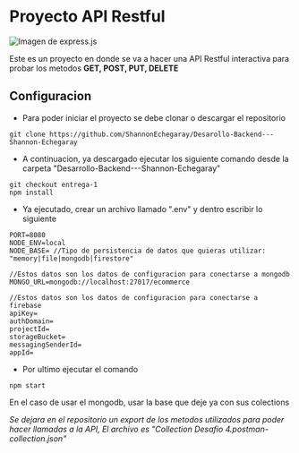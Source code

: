 # Proyecto API Restful

![Imagen de express.js](https://i.imgur.com/ksVYRtt.png)

Este es un proyecto en donde se va a hacer una API Restful interactiva para probar los metodos **GET, POST, PUT, DELETE**

## Configuracion

- Para poder iniciar el proyecto se debe clonar o descargar el repositorio

```
git clone https://github.com/ShannonEchegaray/Desarollo-Backend---Shannon-Echegaray
```

- A continuacion, ya descargado ejecutar los siguiente comando desde la carpeta "Desarrollo-Backend---Shannon-Echegaray"

```
git checkout entrega-1
npm install
```

- Ya ejecutado, crear un archivo llamado ".env" y dentro escribir lo siguiente

```
PORT=8080
NODE_ENV=local
NODE_BASE= //Tipo de persistencia de datos que quieras utilizar: "memory|file|mongodb|firestore"

//Estos datos son los datos de configuracion para conectarse a mongodb
MONGO_URL=mongodb://localhost:27017/ecommerce

//Estos datos son los datos de configuracion para conectarse a firebase
apiKey=
authDomain=
projectId=
storageBucket=
messagingSenderId=
appId=
```

- Por ultimo ejecutar el comando

```
npm start
```

En el caso de usar el mongodb, usar la base que deje ya con sus colections

*Se dejara en el repositorio un export de los metodos utilizados para poder hacer llamadas a la API, El archivo es "Collection Desafio 4.postman-collection.json"*
